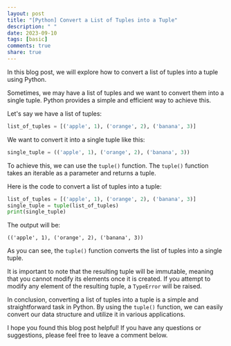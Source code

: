 ```yaml
---
layout: post
title: "[Python] Convert a List of Tuples into a Tuple"
description: " "
date: 2023-09-10
tags: [basic]
comments: true
share: true
---
```


In this blog post, we will explore how to convert a list of tuples into a tuple using Python. 

Sometimes, we may have a list of tuples and we want to convert them into a single tuple. Python provides a simple and efficient way to achieve this.

Let's say we have a list of tuples:
```python
list_of_tuples = [('apple', 1), ('orange', 2), ('banana', 3)]
```

We want to convert it into a single tuple like this:
```python
single_tuple = (('apple', 1), ('orange', 2), ('banana', 3))
```

To achieve this, we can use the `tuple()` function. The `tuple()` function takes an iterable as a parameter and returns a tuple.

Here is the code to convert a list of tuples into a tuple:
```python
list_of_tuples = [('apple', 1), ('orange', 2), ('banana', 3)]
single_tuple = tuple(list_of_tuples)
print(single_tuple)
```

The output will be:
```
(('apple', 1), ('orange', 2), ('banana', 3))
```

As you can see, the `tuple()` function converts the list of tuples into a single tuple.

It is important to note that the resulting tuple will be immutable, meaning that you cannot modify its elements once it is created. If you attempt to modify any element of the resulting tuple, a `TypeError` will be raised.

In conclusion, converting a list of tuples into a tuple is a simple and straightforward task in Python. By using the `tuple()` function, we can easily convert our data structure and utilize it in various applications.

I hope you found this blog post helpful! If you have any questions or suggestions, please feel free to leave a comment below.
